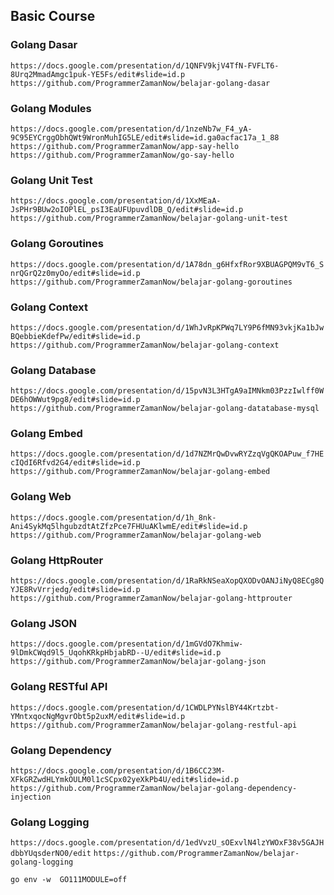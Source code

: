 ## Basic Course

### Golang Dasar

`https://docs.google.com/presentation/d/1QNFV9kjV4TfN-FVFLT6-8Urq2MmadAmgc1puk-YE5Fs/edit#slide=id.p`
`https://github.com/ProgrammerZamanNow/belajar-golang-dasar`

### Golang Modules

`https://docs.google.com/presentation/d/1nzeNb7w_F4_yA-9C95EYCrggObhQWt9WronMuhIG5LE/edit#slide=id.ga0acfac17a_1_88`
`https://github.com/ProgrammerZamanNow/app-say-hello`
`https://github.com/ProgrammerZamanNow/go-say-hello`

### Golang Unit Test

`https://docs.google.com/presentation/d/1XxMEaA-JsPHr9BUw2oIOPlEL_psI3EaUFUpuvdlDB_Q/edit#slide=id.p`
`https://github.com/ProgrammerZamanNow/belajar-golang-unit-test`

### Golang Goroutines

`https://docs.google.com/presentation/d/1A78dn_g6HfxfRor9XBUAGPQM9vT6_SnrQGrQ2z0myOo/edit#slide=id.p`
`https://github.com/ProgrammerZamanNow/belajar-golang-goroutines`

### Golang Context

`https://docs.google.com/presentation/d/1WhJvRpKPWq7LY9P6fMN93vkjKa1bJwBQebbieKdefPw/edit#slide=id.p`
`https://github.com/ProgrammerZamanNow/belajar-golang-context`

### Golang Database

`https://docs.google.com/presentation/d/15pvN3L3HTgA9aIMNkm03PzzIwlff0WDE6hOWWut9pg8/edit#slide=id.p`
`https://github.com/ProgrammerZamanNow/belajar-golang-datatabase-mysql`

### Golang Embed

`https://docs.google.com/presentation/d/1d7NZMrQwDvwRYZzqVgQKOAPuw_f7HEcIQdI6Rfvd2G4/edit#slide=id.p`
`https://github.com/ProgrammerZamanNow/belajar-golang-embed`

### Golang Web

`https://docs.google.com/presentation/d/1h_8nk-Ani4SykMq5lhgubzdtAtZfzPce7FHUuAKlwmE/edit#slide=id.p`
`https://github.com/ProgrammerZamanNow/belajar-golang-web`

### Golang HttpRouter

`https://docs.google.com/presentation/d/1RaRkNSeaXopQXODvOANJiNyQ8ECg8QYJE8RvVrrjedg/edit#slide=id.p`
`https://github.com/ProgrammerZamanNow/belajar-golang-httprouter`

### Golang JSON

`https://docs.google.com/presentation/d/1mGVdO7Khmiw-9lDmkCWqd9l5_UqohKRkpHbjabRD--U/edit#slide=id.p`
`https://github.com/ProgrammerZamanNow/belajar-golang-json`

### Golang RESTful API

`https://docs.google.com/presentation/d/1CWDLPYNslBY44Krtzbt-YMntxqocNgMgvrObt5p2uxM/edit#slide=id.p`
`https://github.com/ProgrammerZamanNow/belajar-golang-restful-api`

### Golang Dependency

`https://docs.google.com/presentation/d/1B6CC23M-XFkGRZwdHLYmkOULM0l1cSCpx02yeXkPb4U/edit#slide=id.p`
`https://github.com/ProgrammerZamanNow/belajar-golang-dependency-injection`

### Golang Logging
`https://docs.google.com/presentation/d/1edVvzU_sOExvlN4lzYWOxF38v5GAJHdbbYUqsderNO0/edit`
`https://github.com/ProgrammerZamanNow/belajar-golang-logging`

`go env -w  GO111MODULE=off`
